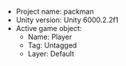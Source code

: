 <!-- UNITY CODE ASSIST INSTRUCTIONS START -->
- Project name: packman
- Unity version: Unity 6000.2.2f1
- Active game object:
  - Name: Player
  - Tag: Untagged
  - Layer: Default
<!-- UNITY CODE ASSIST INSTRUCTIONS END -->